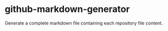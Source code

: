 # github-markdown-generator
Generate a complete markdown file containing each repository file content.
